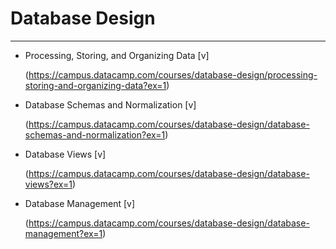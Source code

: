 # Database Design

---
- Processing, Storing, and Organizing Data [v]

  (https://campus.datacamp.com/courses/database-design/processing-storing-and-organizing-data?ex=1)

- Database Schemas and Normalization [v]

  (https://campus.datacamp.com/courses/database-design/database-schemas-and-normalization?ex=1)

- Database Views [v]

  (https://campus.datacamp.com/courses/database-design/database-views?ex=1)
  
- Database Management [v]

  (https://campus.datacamp.com/courses/database-design/database-management?ex=1)